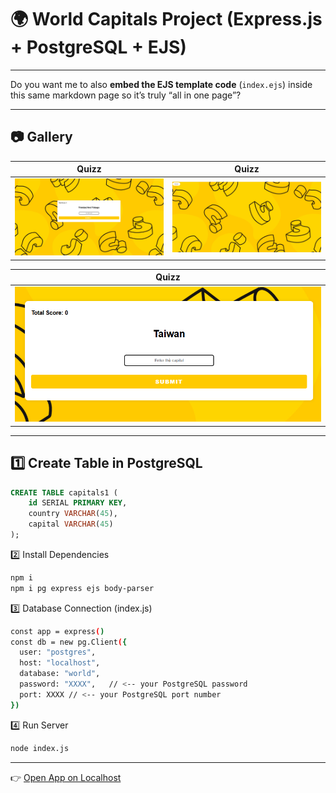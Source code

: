 # 🌍 World Capitals Project (Express.js + PostgreSQL + EJS)


---

Do you want me to also **embed the EJS template code** (`index.ejs`) inside this same markdown page so it’s truly “all in one page”?

---

## 📷 Gallery

| Quizz| Quizz|
|--------|--------|
| ![pgq1](pgq1.png) | ![pgq2](pgq2.png) |

| Quizz |
|--------|
| ![pgq3](pgq3.png) |

---

## 1️⃣ Create Table in PostgreSQL
```sql
CREATE TABLE capitals1 (
    id SERIAL PRIMARY KEY,
    country VARCHAR(45),
    capital VARCHAR(45)
);
```
2️⃣ Install Dependencies
```bash
npm i
npm i pg express ejs body-parser
```

3️⃣ Database Connection (index.js)
```bash
const app = express()
const db = new pg.Client({
  user: "postgres",
  host: "localhost",
  database: "world",
  password: "XXXX",   // <-- your PostgreSQL password
  port: XXXX // <-- your PostgreSQL port number
})
```

4️⃣ Run Server
```bash
node index.js
```
---
👉 [Open App on Localhost](http://localhost:3000)
